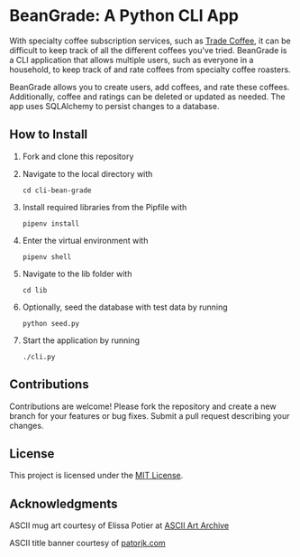 # BeanGrade: A Python CLI App

With specialty coffee subscription services, such as [Trade Coffee](https://www.drinktrade.com/), it can be difficult to keep track of all the different coffees you've tried. BeanGrade is a CLI application that allows multiple users, such as everyone in a household, to keep track of and rate coffees from specialty coffee roasters.

BeanGrade allows you to create users, add coffees, and rate these coffees. Additionally, coffee and ratings can be deleted or updated as needed. The app uses SQLAlchemy to persist changes to a database.

## How to Install

1. Fork and clone this repository
2. Navigate to the local directory with

   `cd cli-bean-grade`

3. Install required libraries from the Pipfile with

   `pipenv install`

4. Enter the virtual environment with

   `pipenv shell`

5. Navigate to the lib folder with

   `cd lib`

6. Optionally, seed the database with test data by running

   `python seed.py`

7. Start the application by running

   `./cli.py`

## Contributions

Contributions are welcome! Please fork the repository and create a new branch for your features or bug fixes. Submit a pull request describing your changes.

## License

This project is licensed under the [MIT License](https://choosealicense.com/licenses/mit/).

## Acknowledgments

ASCII mug art courtesy of Elissa Potier at [ASCII Art Archive](https://www.asciiart.eu/food-and-drinks/coffee-and-tea)

ASCII title banner courtesy of [patorjk.com](https://patorjk.com/software/taag/#p=display&f=Graffiti&t=Type%20Something%20)
